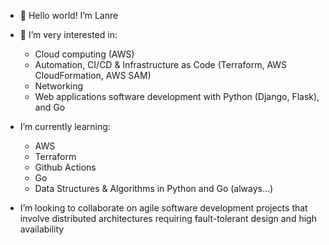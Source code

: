 - 👋 Hello world! I’m Lanre 

- 🔭 I’m very interested in: 
   * Cloud computing (AWS)
   * Automation, CI/CD & Infrastructure as Code (Terraform, AWS CloudFormation, AWS SAM)
   * Networking 
   * Web applications software development with Python (Django, Flask), and Go

- I’m currently learning: 
   * AWS 
   * Terraform 
   * Github Actions 
   * Go
   * Data Structures & Algorithms in Python and Go (always...)
   
-  I’m looking to collaborate on agile software development projects that involve distributed architectures requiring fault-tolerant design and high availability 


<!---
177boris/177boris is a ✨ special ✨ repository because its `README.md` (this file) appears on your GitHub profile.
You can click the Preview link to take a look at your changes.
--->

